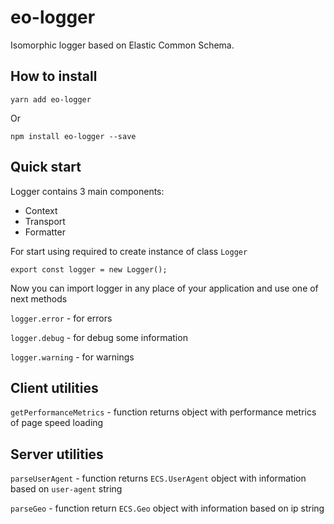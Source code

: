 # eo-logger

Isomorphic logger based on Elastic Common Schema.

## How to install

```
yarn add eo-logger
```

Or

```
npm install eo-logger --save
```

## Quick start

Logger contains 3 main components:
* Context
* Transport
* Formatter

For start using required to create instance of class `Logger`

```
export const logger = new Logger();
```

Now you can import logger in any place of your application and use one of next methods

`logger.error` - for errors

`logger.debug` - for debug some information

`logger.warning` - for warnings

## Client utilities

`getPerformanceMetrics` - function returns object with performance metrics of page speed loading

## Server utilities

`parseUserAgent` - function returns `ECS.UserAgent` object with information based on `user-agent` string

`parseGeo` - function return `ECS.Geo` object with information based on ip string
